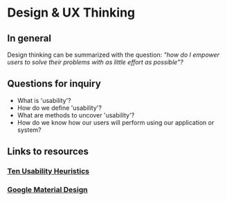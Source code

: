 # Design & UX Thinking

## In general

Design thinking can be summarized with the question: _"how do I empower users to solve their problems with as little effort as possible"?_

## Questions for inquiry

* What is 'usability'?
* How do we define 'usability'?
* What are methods to uncover 'usability'?
* How do we know how our users will perform using our application or system?

## Links to resources

### [Ten Usability Heuristics](https://www.nngroup.com/articles/ten-usability-heuristics/)

### [Google Material Design](https://material.io/)